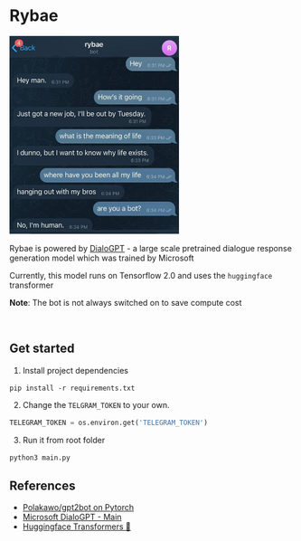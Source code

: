 # Rybae

<img src="./assets/example.jpg" width="300" height="350">

<br>

Rybae is powered by [DialoGPT](https://github.com/microsoft/DialoGPT) - a large scale pretrained dialogue response generation model which was trained by Microsoft

Currently, this model runs on Tensorflow 2.0 and uses the `huggingface` transformer

**Note**: The bot is not always switched on to save compute cost

<br>

## Get started

1. Install project dependencies

```
pip install -r requirements.txt
```

2. Change the `TELGRAM_TOKEN` to your own.

```py
TELEGRAM_TOKEN = os.environ.get('TELEGRAM_TOKEN')
```

3. Run it from root folder

```py
python3 main.py
```

## References

- [Polakawo/gpt2bot on Pytorch](https://github.com/polakowo/gpt2bot)
- [Microsoft DialoGPT - Main](https://github.com/microsoft/DialoGPT)
- [Huggingface Transformers 🤗](https://huggingface.co/docs/transformers/index)
